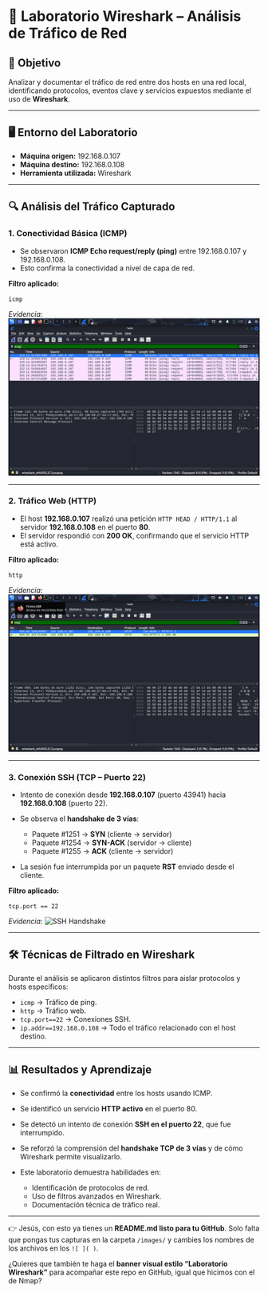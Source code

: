 # 🧪 Laboratorio Wireshark – Análisis de Tráfico de Red

## 🎯 Objetivo

Analizar y documentar el tráfico de red entre dos hosts en una red local, identificando protocolos, eventos clave y servicios expuestos mediante el uso de **Wireshark**.

---

## 🖥️ Entorno del Laboratorio

* **Máquina origen:** 192.168.0.107
* **Máquina destino:** 192.168.0.108
* **Herramienta utilizada:** Wireshark

---

## 🔍 Análisis del Tráfico Capturado

### 1. Conectividad Básica (ICMP)

* Se observaron **ICMP Echo request/reply (ping)** entre 192.168.0.107 y 192.168.0.108.
* Esto confirma la conectividad a nivel de capa de red.

**Filtro aplicado:**

```wireshark
icmp
```

*Evidencia:*
![ICMP Request/Reply](filtroicmp.png)

---

### 2. Tráfico Web (HTTP)

* El host **192.168.0.107** realizó una petición `HTTP HEAD / HTTP/1.1` al servidor **192.168.0.108** en el puerto **80**.
* El servidor respondió con **200 OK**, confirmando que el servicio HTTP está activo.

**Filtro aplicado:**

```wireshark
http
```

*Evidencia:*
![HTTP Request](filtrohttp.png)

---

### 3. Conexión SSH (TCP – Puerto 22)

* Intento de conexión desde **192.168.0.107** (puerto 43941) hacia **192.168.0.108** (puerto 22).
* Se observa el **handshake de 3 vías**:

  * Paquete #1251 → **SYN** (cliente → servidor)
  * Paquete #1254 → **SYN-ACK** (servidor → cliente)
  * Paquete #1255 → **ACK** (cliente → servidor)
* La sesión fue interrumpida por un paquete **RST** enviado desde el cliente.

**Filtro aplicado:**

```wireshark
tcp.port == 22
```

*Evidencia:*
![SSH Handshake](images/ssh.png)

---

## 🛠️ Técnicas de Filtrado en Wireshark

Durante el análisis se aplicaron distintos filtros para aislar protocolos y hosts específicos:

* `icmp` → Tráfico de ping.
* `http` → Tráfico web.
* `tcp.port==22` → Conexiones SSH.
* `ip.addr==192.168.0.108` → Todo el tráfico relacionado con el host destino.

---

## 📊 Resultados y Aprendizaje

* Se confirmó la **conectividad** entre los hosts usando ICMP.
* Se identificó un servicio **HTTP activo** en el puerto 80.
* Se detectó un intento de conexión **SSH en el puerto 22**, que fue interrumpido.
* Se reforzó la comprensión del **handshake TCP de 3 vías** y de cómo Wireshark permite visualizarlo.
* Este laboratorio demuestra habilidades en:

  * Identificación de protocolos de red.
  * Uso de filtros avanzados en Wireshark.
  * Documentación técnica de tráfico real.

---

👉 Jesús, con esto ya tienes un **README.md listo para tu GitHub**.
Solo falta que pongas tus capturas en la carpeta `/images/` y cambies los nombres de los archivos en los `![ ]( )`.

¿Quieres que también te haga el **banner visual estilo “Laboratorio Wireshark”** para acompañar este repo en GitHub, igual que hicimos con el de Nmap?
